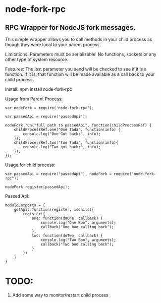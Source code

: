 node-fork-rpc
=============

RPC Wrapper for NodeJS fork messages.
-------------------------------------

This simple wrapper allows you to call methods in your child process as though they were local to your parent process.

Limitations:  Parameters must be serializable!  No functions, sockets or any other type of system resource.

Features:  The last parameter you send will be checked to see if it is a function.  If it is, that function will be made available as a call back to your child process.

Install:
	npm install node-fork-rpc
	
Usage from Parent Process:
	
	var nodeFork = require('node-fork-rpc');
	
	var passedApi = require('passedApi');
	
	nodeFork.run("full path to passedApi", function(childProcessRef) {
		childProcessRef.one("One Tada", function(info) {
			console.log("One Got back:", info);
		});
		childProcessRef.two("Two Tada", function(info){
			console.log("Two got back:", info);
		});
	});

Usage for child process:


	var passedApi = require("passedApi"), nodeFork = require("node-fork-rpc");
	
	nodeFork.register(passedApi);


Passed Api:


	module.exports = {
		getApi: function(register, isChild){
			register({
				one: function(doOne, callback) {
					console.log("One Boo", arguments);
					callback("One boo calling back");
				},
				two: function(doTwo, callback) {
					console.log("Two Boo", arguments);
					callback("Two boo calling back");
				}
			})
		}
	}
	
TODO:
=====

1.  Add some way to monitor/restart child process
